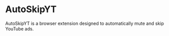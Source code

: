 # AutoSkipYT
AutoSkipYT is a browser extension designed to automatically mute and skip YouTube ads.
